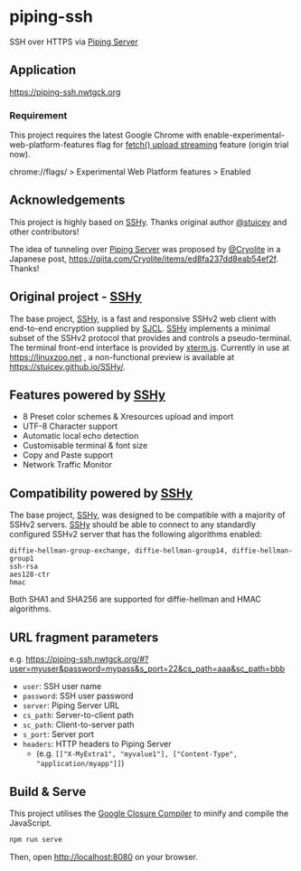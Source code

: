 # piping-ssh
SSH over HTTPS via [Piping Server](https://github.com/nwtgck/piping-server)

## Application
<https://piping-ssh.nwtgck.org>


### Requirement
This project requires the latest Google Chrome with enable-experimental-web-platform-features flag for [fetch() upload streaming](https://www.chromestatus.com/feature/5274139738767360) feature (origin trial now).

chrome://flags/ > Experimental Web Platform features > Enabled

## Acknowledgements
This project is highly based on [SSHy]. Thanks original author [@stuicey](https://github.com/stuicey) and other contributors!

The idea of tunneling over [Piping Server] was proposed by [@Cryolite](https://github.com/Cryolite) in a Japanese post, <https://qiita.com/Cryolite/items/ed8fa237dd8eab54ef2f>. Thanks!

## Original project - [SSHy]

The base project, [SSHy], is a fast and responsive SSHv2 web client with end-to-end encryption supplied by [SJCL](https://github.com/bitwiseshiftleft/sjcl). [SSHy] implements a minimal subset of the SSHv2 protocol that provides and controls a pseudo-terminal. The terminal front-end interface is provided by [xterm.js](https://github.com/sourcelair/xterm.js/). Currently in use at https://linuxzoo.net , a non-functional preview is available at https://stuicey.github.io/SSHy/.

## Features powered by [SSHy]

* 8 Preset color schemes & Xresources upload and import
* UTF-8 Character support
* Automatic local echo detection
* Customisable terminal & font size
* Copy and Paste support
* Network Traffic Monitor

## Compatibility powered by [SSHy]

The base project, [SSHy], was designed to be compatible with a majority of SSHv2 servers.
[SSHy] should be able to connect to any standardly configured SSHv2 server that has the following algorithms enabled:

```
diffie-hellman-group-exchange, diffie-hellman-group14, diffie-hellman-group1
ssh-rsa
aes128-ctr
hmac
```

Both SHA1 and SHA256 are supported for diffie-hellman and HMAC algorithms.

## URL fragment parameters

e.g. <https://piping-ssh.nwtgck.org/#?user=myuser&password=mypass&s_port=22&cs_path=aaa&sc_path=bbb>

* `user`: SSH user name
* `password`: SSH user password
* `server`: Piping Server URL
* `cs_path`: Server-to-client path
* `sc_path`: Client-to-server path
* `s_port`: Server port
* `headers`: HTTP headers to Piping Server
    - (e.g. `[["X-MyExtra1", "myvalue1"], ["Content-Type", "application/myapp"]]`)

## Build & Serve

This project utilises the [Google Closure Compiler](https://github.com/google/closure-compiler) to minify and compile the JavaScript.

```bash
npm run serve
```

Then, open <http://localhost:8080> on your browser.

[Piping Server]: https://github.com/nwtgck/piping-server
[SSHy]: https://github.com/stuicey/SSHy
